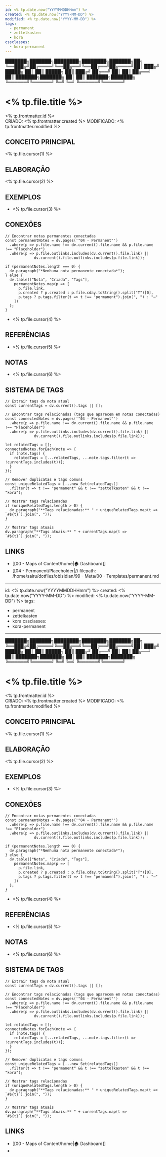 ```yaml
---
id: <% tp.date.now("YYYYMMDDHHmm") %>
created: <% tp.date.now("YYYY-MM-DD") %>
modified: <% tp.date.now("YYYY-MM-DD") %>
tags:
  - permanent
  - zettelkasten
  - kora
cssclasses:
  - kora-permanent
---
```


<div class="ascii-art">
███████╗███████╗████████╗████████╗███████╗██╗     
╚══███╔╝██╔════╝╚══██╔══╝╚══██╔══╝██╔════╝██║     
  ███╔╝ █████╗     ██║      ██║   █████╗  ██║     
 ███╔╝  ██╔══╝     ██║      ██║   ██╔══╝  ██║     
███████╗███████╗   ██║      ██║   ███████╗███████╗
╚══════╝╚══════╝   ╚═╝      ╚═╝   ╚══════╝╚══════╝
</div>

# <% tp.file.title %>

<div class="kora-permanent-header">
  <div class="kora-permanent-id"><% tp.frontmatter.id %></div>
  <div class="kora-permanent-dates">
    <span class="kora-date-created">CRIADO: <% tp.frontmatter.created %></span>
    <span class="kora-date-modified">MODIFICADO: <% tp.frontmatter.modified %></span>
  </div>
</div>

## CONCEITO PRINCIPAL
<% tp.file.cursor(1) %>

## ELABORAÇÃO
<% tp.file.cursor(2) %>

## EXEMPLOS
- <% tp.file.cursor(3) %>

## CONEXÕES
```dataviewjs
// Encontrar notas permanentes conectadas
const permanentNotes = dv.pages('"04 - Permanent"')
  .where(p => p.file.name !== dv.current().file.name && p.file.name !== "Placeholder")
  .where(p => p.file.outlinks.includes(dv.current().file.link) || 
             dv.current().file.outlinks.includes(p.file.link));

if (permanentNotes.length === 0) {
  dv.paragraph("*Nenhuma nota permanente conectada*");
} else {
  dv.table(["Nota", "Criada", "Tags"],
    permanentNotes.map(p => [
      p.file.link,
      p.created ? p.created : p.file.cday.toString().split("T")[0],
      p.tags ? p.tags.filter(t => t !== "permanent").join(", ") : "—"
    ])
  );
}
```

- <% tp.file.cursor(4) %>

## REFERÊNCIAS
- <% tp.file.cursor(5) %>

## NOTAS
- <% tp.file.cursor(6) %>

## SISTEMA DE TAGS
```dataviewjs
// Extrair tags da nota atual
const currentTags = dv.current().tags || [];

// Encontrar tags relacionadas (tags que aparecem em notas conectadas)
const connectedNotes = dv.pages('"04 - Permanent"')
  .where(p => p.file.name !== dv.current().file.name && p.file.name !== "Placeholder")
  .where(p => p.file.outlinks.includes(dv.current().file.link) || 
             dv.current().file.outlinks.includes(p.file.link));

let relatedTags = [];
connectedNotes.forEach(note => {
  if (note.tags) {
    relatedTags = [...relatedTags, ...note.tags.filter(t => !currentTags.includes(t))];
  }
});

// Remover duplicatas e tags comuns
const uniqueRelatedTags = [...new Set(relatedTags)]
  .filter(t => t !== "permanent" && t !== "zettelkasten" && t !== "kora");

// Mostrar tags relacionadas
if (uniqueRelatedTags.length > 0) {
  dv.paragraph("**Tags relacionadas:** " + uniqueRelatedTags.map(t => `#${t}`).join(", "));
}

// Mostrar tags atuais
dv.paragraph("**Tags atuais:** " + currentTags.map(t => `#${t}`).join(", "));
```

## LINKS
- [[00 - Maps of Content/home|🏠 Dashboard]]
- [[04 - Permanent/Placeholder|// filepath: /home/sairu/dotfiles/obisidian/99 - Meta/00 - Templates/permanent.md
---
id: <% tp.date.now("YYYYMMDDHHmm") %>
created: <% tp.date.now("YYYY-MM-DD") %>
modified: <% tp.date.now("YYYY-MM-DD") %>
tags:
  - permanent
  - zettelkasten
  - kora
cssclasses:
  - kora-permanent
---

<div class="ascii-art">
███████╗███████╗████████╗████████╗███████╗██╗     
╚══███╔╝██╔════╝╚══██╔══╝╚══██╔══╝██╔════╝██║     
  ███╔╝ █████╗     ██║      ██║   █████╗  ██║     
 ███╔╝  ██╔══╝     ██║      ██║   ██╔══╝  ██║     
███████╗███████╗   ██║      ██║   ███████╗███████╗
╚══════╝╚══════╝   ╚═╝      ╚═╝   ╚══════╝╚══════╝
</div>

# <% tp.file.title %>

<div class="kora-permanent-header">
  <div class="kora-permanent-id"><% tp.frontmatter.id %></div>
  <div class="kora-permanent-dates">
    <span class="kora-date-created">CRIADO: <% tp.frontmatter.created %></span>
    <span class="kora-date-modified">MODIFICADO: <% tp.frontmatter.modified %></span>
  </div>
</div>

## CONCEITO PRINCIPAL
<% tp.file.cursor(1) %>

## ELABORAÇÃO
<% tp.file.cursor(2) %>

## EXEMPLOS
- <% tp.file.cursor(3) %>

## CONEXÕES
```dataviewjs
// Encontrar notas permanentes conectadas
const permanentNotes = dv.pages('"04 - Permanent"')
  .where(p => p.file.name !== dv.current().file.name && p.file.name !== "Placeholder")
  .where(p => p.file.outlinks.includes(dv.current().file.link) || 
             dv.current().file.outlinks.includes(p.file.link));

if (permanentNotes.length === 0) {
  dv.paragraph("*Nenhuma nota permanente conectada*");
} else {
  dv.table(["Nota", "Criada", "Tags"],
    permanentNotes.map(p => [
      p.file.link,
      p.created ? p.created : p.file.cday.toString().split("T")[0],
      p.tags ? p.tags.filter(t => t !== "permanent").join(", ") : "—"
    ])
  );
}
```

- <% tp.file.cursor(4) %>

## REFERÊNCIAS
- <% tp.file.cursor(5) %>

## NOTAS
- <% tp.file.cursor(6) %>

## SISTEMA DE TAGS
```dataviewjs
// Extrair tags da nota atual
const currentTags = dv.current().tags || [];

// Encontrar tags relacionadas (tags que aparecem em notas conectadas)
const connectedNotes = dv.pages('"04 - Permanent"')
  .where(p => p.file.name !== dv.current().file.name && p.file.name !== "Placeholder")
  .where(p => p.file.outlinks.includes(dv.current().file.link) || 
             dv.current().file.outlinks.includes(p.file.link));

let relatedTags = [];
connectedNotes.forEach(note => {
  if (note.tags) {
    relatedTags = [...relatedTags, ...note.tags.filter(t => !currentTags.includes(t))];
  }
});

// Remover duplicatas e tags comuns
const uniqueRelatedTags = [...new Set(relatedTags)]
  .filter(t => t !== "permanent" && t !== "zettelkasten" && t !== "kora");

// Mostrar tags relacionadas
if (uniqueRelatedTags.length > 0) {
  dv.paragraph("**Tags relacionadas:** " + uniqueRelatedTags.map(t => `#${t}`).join(", "));
}

// Mostrar tags atuais
dv.paragraph("**Tags atuais:** " + currentTags.map(t => `#${t}`).join(", "));
```

## LINKS
- [[00 - Maps of Content/home|🏠 Dashboard]]
-